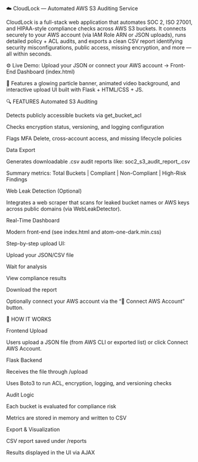 ☁️ CloudLock — Automated AWS S3 Auditing Service

CloudLock is a full-stack web application that automates SOC 2, ISO 27001, and HIPAA-style compliance checks across AWS S3 buckets.
It connects securely to your AWS account (via IAM Role ARN or JSON uploads), runs detailed policy + ACL audits, and exports a clean CSV report identifying security misconfigurations, public access, missing encryption, and more — all within seconds.

⚙️ Live Demo: Upload your JSON or connect your AWS account → Front-End Dashboard (index.html)

🎥 Features a glowing particle banner, animated video background, and interactive upload UI built with Flask + HTML/CSS + JS.

🔍 FEATURES
Automated S3 Auditing

Detects publicly accessible buckets via get_bucket_acl

Checks encryption status, versioning, and logging configuration

Flags MFA Delete, cross-account access, and missing lifecycle policies

Data Export

Generates downloadable .csv audit reports like:
soc2_s3_audit_report_<timestamp>.csv

Summary metrics: Total Buckets | Compliant | Non-Compliant | High-Risk Findings

Web Leak Detection (Optional)

Integrates a web scraper that scans for leaked bucket names or AWS keys across public domains (via WebLeakDetector).

Real-Time Dashboard

Modern front-end (see index.html and atom-one-dark.min.css)

Step-by-step upload UI:

Upload your JSON/CSV file

Wait for analysis

View compliance results

Download the report

Optionally connect your AWS account via the “🔗 Connect AWS Account” button.

🧠 HOW IT WORKS

Frontend Upload

Users upload a JSON file (from AWS CLI or exported list) or click Connect AWS Account.

Flask Backend

Receives the file through /upload

Uses Boto3 to run ACL, encryption, logging, and versioning checks

Audit Logic

Each bucket is evaluated for compliance risk

Metrics are stored in memory and written to CSV

Export & Visualization

CSV report saved under /reports

Results displayed in the UI via AJAX
